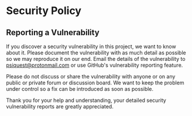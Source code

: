 # Security Policy

## Reporting a Vulnerability

If you discover a security vulnerability in this project, we want to know about it. 
Please document the vulnerability with as much detail as possible so we may reproduce it on our end.
Email the details of the vulnerability to psiquest@protonmail.com or use GitHub's vulnerability reporting feature.

Please do not discuss or share the vulnerability with anyone or on any public or private forum or discussion board.
We want to keep the problem under control so a fix can be introduced as soon as possible.

Thank you for your help and understanding, your detailed security vulnerability reports are greatly appreciated.
